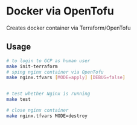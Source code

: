 # Docker via OpenTofu

Creates docker container via Terraform/OpenTofu

## Usage

```bash
# to login to GCP as human user
make init-terraform
# sping nginx container via OpenTofu
make nginx.tfvars [MODE=apply] [DEBUG=false]


# test whether Nginx is running
make test

# close nginx container
make nginx.tfvars MODE=destroy
```
